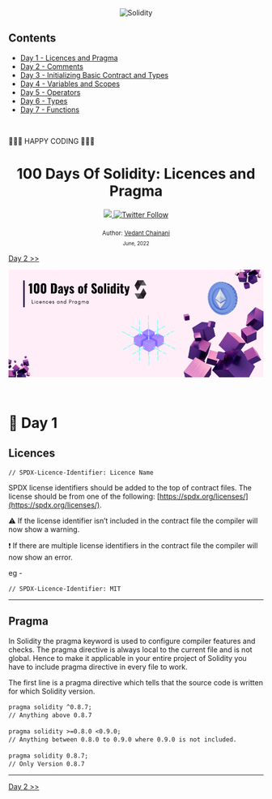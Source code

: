 <div align="center">

<img src="https://img.shields.io/static/v1?label=solidity&message=v0.8.7&color=2ea44f&logo=solidity" alt="Solidity">

</div>

## Contents

- [Day 1 - Licences and Pragma](./Day%201%20-%20Licences%20and%20Pragma/readme.md)
- [Day 2 - Comments](./Day%202%20-%20Comments/readme.md)
- [Day 3 - Initializing Basic Contract and Types](./Day%203%20-%20Initializing%20Basic%20Contract%20and%20Types/readme.md)
- [Day 4 - Variables and Scopes](./Day%204%20-%20Variables%20and%20Scopes/readme.md)
- [Day 5 - Operators](./Day%205%20-%20Operators/readme.md)
- [Day 6 - Types](./Day%206%20-%20Types/readme.md)
- [Day 7 - Functions](./Day%207%20-%20Functions/readme.md)

<br>

🧡🧡🧡 HAPPY CODING 🧡🧡🧡

<div align="center">
  <h1> 100 Days Of Solidity: Licences and Pragma</h1>
  <a class="header-badge" target="_blank" href="https://dev.to/envoy_">
  <img src="https://img.shields.io/badge/dev.to-0A0A0A?style=for-the-badge&logo=devdotto&logoColor=white">
  </a>
  <a class="header-badge" target="_blank" href="https://twitter.com/Envoy_1084">
  <img alt="Twitter Follow" src="https://img.shields.io/twitter/follow/Envoy_1084?style=social">
  </a>

<sub>Author:
<a href="https://dev.to/envoy_" target="_blank">Vedant Chainani</a><br>
<small> June, 2022</small>
</sub>
</div>

[Day 2 >>](./Day%202%20-%20Comments/readme.md)

![Day 1](./Day%201%20-%20Licences%20and%20Pragma/cover.png)

<br>

# 📔 Day 1

## Licences

```solidity
// SPDX-Licence-Identifier: Licence Name
```

SPDX license identifiers should be added to the top of contract files.
The license should be from one of the following: [https://spdx.org/licenses/](https://spdx.org/licenses/).

⚠️ If the license identifier isn’t included in the contract file the compiler will now show a warning.

❗ If there are multiple license identifiers in the contract file the compiler will now show an error.

eg -

```solidity
// SPDX-Licence-Identifier: MIT
```

---

## Pragma

In Solidity the pragma keyword is used to configure compiler features and checks. The pragma directive is always local to the current file and is not global. Hence to make it applicable in your entire project of Solidity you have to include pragma directive in every file to work.

The first line is a pragma directive which tells that the source code is written for which Solidity version.

```solidity
pragma solidity ^0.8.7;
// Anything above 0.8.7

pragma solidity >=0.8.0 <0.9.0;
// Anything between 0.8.0 to 0.9.0 where 0.9.0 is not included.

pragma solidity 0.8.7;
// Only Version 0.8.7
```

---


[Day 2 >>](./Day%202%20-%20Comments/readme.md)

